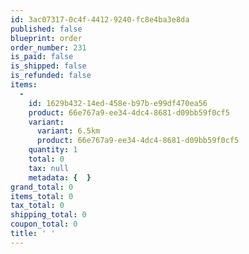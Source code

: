 ```yaml
---
id: 3ac07317-0c4f-4412-9240-fc8e4ba3e8da
published: false
blueprint: order
order_number: 231
is_paid: false
is_shipped: false
is_refunded: false
items:
  -
    id: 1629b432-14ed-458e-b97b-e99df470ea56
    product: 66e767a9-ee34-4dc4-8681-d09bb59f0cf5
    variant:
      variant: 6.5km
      product: 66e767a9-ee34-4dc4-8681-d09bb59f0cf5
    quantity: 1
    total: 0
    tax: null
    metadata: {  }
grand_total: 0
items_total: 0
tax_total: 0
shipping_total: 0
coupon_total: 0
title: ' '
---
```

